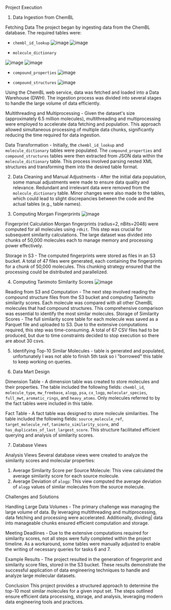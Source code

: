 Project Execution

1. Data Ingestion from ChemBL

Fetching Data
The project began by ingesting data from the ChemBL database. The required tables were:
- `chembl_id_lookup`
 ![image](https://github.com/NinoBendianishvili/Quantori_Project/assets/102155590/d80a1b64-9114-4985-b0f7-e7740a92e686)
![image](https://github.com/NinoBendianishvili/Quantori_Project/assets/102155590/c36a5245-607c-443f-be16-95dda5afa45e)

 
- `molecule_dictionary`
 
 ![image](https://github.com/NinoBendianishvili/Quantori_Project/assets/102155590/63611c1f-8ac0-4b6a-ba0a-ca33832d7f67)
![image](https://github.com/NinoBendianishvili/Quantori_Project/assets/102155590/2ab74001-cafb-4cdc-892d-f6e85795532f)

- `compound_properties`
 ![image](https://github.com/NinoBendianishvili/Quantori_Project/assets/102155590/26f1059a-ad27-407c-87fe-d24937188f72)

- `compound_structures`
 ![image](https://github.com/NinoBendianishvili/Quantori_Project/assets/102155590/484c9c80-6043-42b7-8ec6-d648b36ed549)

Using the ChemBL web service, data was fetched and loaded into a Data Warehouse (DWH). 
The ingestion process was divided into several stages to handle the large volume of data efficiently.

Multithreading and Multiprocessing - Given the dataset's size (approximately 6.5 million molecules), 
multithreading and multiprocessing were employed to accelerate data fetching and population. 
This approach allowed simultaneous processing of multiple data chunks, significantly reducing
the time required for data ingestion.

Data Transformation - Initially, the `chembl_id_lookup` and `molecule_dictionary` tables were populated. 
The `compound_properties` and `compound_structures` tables were then extracted from JSON data within the 
`molecule_dictionary` table. This process involved parsing nested XML structures and transforming them 
into the desired table format.

2. Data Cleaning and Manual Adjustments - After the initial data population, some manual adjustments were 
made to ensure data quality and relevance. Redundant and irrelevant data were removed from the 
`molecule_dictionary` table. Minor changes were also made to the tables, which could lead to slight 
discrepancies between the code and the actual tables (e.g., table names).

3. Computing Morgan Fingerprints
 ![image](https://github.com/NinoBendianishvili/Quantori_Project/assets/102155590/6df3d85d-27a0-48aa-b742-970b6aee9318)

Fingerprint Calculation
Morgan fingerprints (radius=2, nBits=2048) were computed for all molecules using `rdkit`. 
This step was crucial for subsequent similarity calculations. The large dataset was divided into 
chunks of 50,000 molecules each to manage memory and processing power effectively.

Storage in S3 - The computed fingerprints were stored as files in an S3 bucket. 
A total of 47 files were generated, each containing the fingerprints for a chunk of 50,000 molecules. 
This chunking strategy ensured that the processing could be distributed and parallelized.

4. Computing Tanimoto Similarity Scores
 ![image](https://github.com/NinoBendianishvili/Quantori_Project/assets/102155590/fee3406b-d119-41f1-9bf4-58a91fbe7cad)

Reading from S3 and Computation - The next step involved reading the compound structure files from 
the S3 bucket and computing Tanimoto similarity scores. Each molecule was compared with all other ChemBL 
molecules that had compound structures. This comprehensive comparison was essential to identify the most 
similar molecules.
Storage of Similarity Scores - The full similarity score table for each molecule was saved as a Parquet 
file and uploaded to S3. Due to the extensive computations required, this step was time-consuming. A total of 
67 CSV files had to be produced, but due to time constraints decided to stop execution so there are about 30 csvs.

5. Identifying Top-10 Similar Molecules - table is generated and populated, unfortunately I was not able to 
finish 5th task so i "borrowed" this table to keep working on queries. 

6. Data Mart Design

Dimension Table - A dimension table was created to store molecules and their properties. 
The table included the following fields: `chembl_id`, `molecule_type`, `mw_freebase`, `alogp`, `psa`, 
`cx_logp`, `molecular_species`, `full_mwt`, `aromatic_rings`, and `heavy_atoms`. 
Only molecules referred to by the fact tables were included in this table.

Fact Table - A fact table was designed to store molecule similarities. The table included the following fields: 
`source_molecule_ref`, `target_molecule_ref`, `tanimoto_similarity_score`, and `has_duplicates_of_last_largest_score`. 
This structure facilitated efficient querying and analysis of similarity scores.

7. Database Views

Analysis Views
Several database views were created to analyze the similarity scores and molecular properties:

1. Average Similarity Score per Source Molecule: This view calculated the average similarity score for each source molecule.
2. Average Deviation of `alogp`: This view computed the average deviation of `alogp` values of similar molecules from the source molecule.

Challenges and Solutions

Handling Large Data Volumes - The primary challenge was managing the large volume of data. By leveraging 
multithreading and multiprocessing, data fetching and processing were accelerated. Additionally, dividing|
data into manageable chunks ensured efficient computation and storage.

Meeting Deadlines - Due to the extensive computations required for similarity scores, not all steps were 
fully completed within the project timeline. As a workaround, some tables were manually adjusted to enable 
the writing of necessary queries for tasks 6 and 7.

Example Results - The project resulted in the generation of fingerprint and similarity score files, 
stored in the S3 bucket.
These results demonstrate the successful application of data engineering techniques to handle and analyze 
large molecular datasets.

Conclusion
This project provides a structured approach to determine the top-10 most similar molecules for a given input set.
The steps outlined ensure efficient data processing, storage, and analysis, leveraging modern data engineering 
tools and practices.

